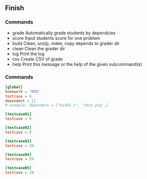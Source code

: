 
## Finish

### Commands

- grade  Automatically grade students by dependcies
- score  Input students score for one problem
- build  Clean, unzip, make, copy depends to grader dir
- clean  Clean the grader dir
- log    Print the log
- csv    Create CSV of grade
- help   Print this message or the help of the given subcommand(s)

### Commands

```config.toml
[global]
homework = "MID"
testcase = 0
dependent = [] 
# example: dependent = ["mid03.c", "test.png",]   

[testcase01]
testcase = 0

[testcase02]
testcase = 0

[testcase03]
testcase = 20

[testcase04]
testcase = 20

[testcase05]
testcase = 20

```
